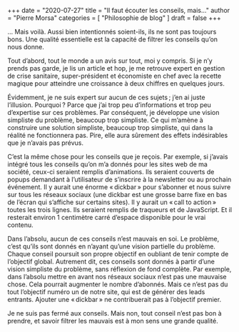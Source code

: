 +++
date        = "2020-07-27"
title       = "Il faut écouter les conseils, mais..."
author      = "Pierre Morsa"
categories  = [ "Philosophie de blog" ]
draft       = false
+++

… Mais voilà. Aussi bien intentionnés soient-ils, ils ne sont pas toujours bons. Une qualité essentielle est la capacité de filtrer les conseils qu’on nous donne.

Tout d’abord, tout le monde a un avis sur tout, moi y compris. Si je n’y prends pas garde, je lis un article et hop, je me retrouve expert en gestion de crise sanitaire, super-président et économiste en chef avec la recette magique pour atteindre une croissance à deux chiffres en quelques jours. 

Évidemment, je ne suis expert sur aucun de ces sujets ; j’en ai juste l’illusion. Pourquoi ? Parce que j’ai trop peu d’informations et trop peu d’expertise sur ces problèmes. Par conséquent, je développe une vision simpliste du problème, beaucoup trop simpliste. Ce qui m’amène à construire une solution simpliste, beaucoup trop simpliste, qui dans la réalité ne fonctionnera pas. Pire, elle aura sûrement des effets indésirables que je n’avais pas prévus.

C’est la même chose pour les conseils que je reçois. Par exemple, si j’avais intégré tous les conseils qu’on m’a donnés pour les sites web de ma société, ceux-ci seraient remplis d’animations. Ils seraient couverts de popups demandant à l’utilisateur de s’inscrire à la newsletter ou au prochain événement. Il y aurait une énorme « dickbar » pour s’abonner et nous suivre sur tous les réseaux sociaux (une dickbar est une grosse barre fixe en bas de l’écran qui s’affiche sur certains sites). Il y aurait un « call to action » toutes les trois lignes. Ils seraient remplis de traqueurs et de JavaScript. Et il resterait environ 1 centimètre carré d’espace disponible pour le vrai contenu.

Dans l’absolu, aucun de ces conseils n’est mauvais en soi. Le problème, c’est qu’ils sont donnés en n’ayant qu’une vision partielle du problème. Chaque conseil poursuit son propre objectif en oubliant de tenir compte de l’objectif global. Autrement dit, ces conseils sont donnés à partir d’une vision simpliste du problème, sans réflexion de fond complète. Par exemple, dans l’absolu mettre en avant nos réseaux sociaux n’est pas une mauvaise chose. Cela pourrait augmenter le nombre d’abonnés. Mais ce n’est pas du tout l’objectif numéro un de notre site, qui est de générer des leads entrants. Ajouter une « dickbar » ne contribuerait pas à l’objectif premier.

Je ne suis pas fermé aux conseils. Mais non, tout conseil n’est pas bon à prendre, et savoir filtrer les mauvais est à mon sens une grande qualité.